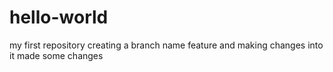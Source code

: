 # hello-world
my first repository
creating a branch name feature and making changes into it
made some changes
